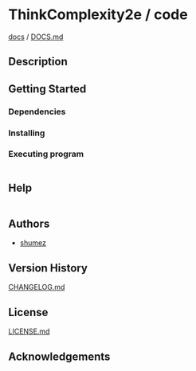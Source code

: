 <!--
Filename: 	README.md
Project: 	/Users/shume/Developer/AgentBasedModel/ThinkComplexity2e/code
Author: 	shumez <https://github.com/shumez>
Created: 	2019-05-02 16:44:8
Modified: 	2019-05-02 16:44:49
-----
Copyright (c) 2019 shumez
-->

# ThinkComplexity2e / code

<!-- [![cover](img/)][img] -->


[docs] / [DOCS.md]


## Description


## Getting Started



### Dependencies



### Installing



### Executing program

```
```

## Help

```
```

## Authors

* [shumez]

## Version History

[CHANGELOG.md]

## License

[LICENSE.md]


## Acknowledgements


<!-- ------------------------------- -->
[shumez]: shumez
[img]: img/
[DOCS.md]: docs/DOCS.md
[docs]: docs/
[CHANGELOG.md]: CHANGELOG.md
[LICENSE.md]: LICENSE.md
